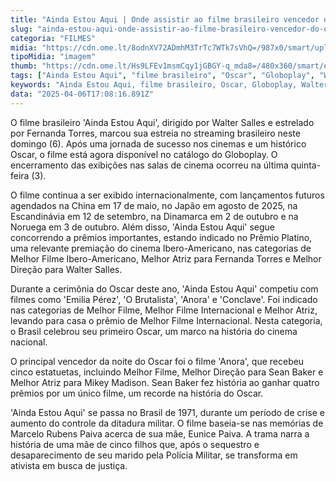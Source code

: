```yaml
---
title: "Ainda Estou Aqui | Onde assistir ao filme brasileiro vencedor do Oscar online"
slug: "ainda-estou-aqui-onde-assistir-ao-filme-brasileiro-vencedor-do-oscar-online"
categoria: "FILMES"
midia: "https://cdn.ome.lt/8odnXV72ADmhM3TrTc7WTk7sVhQ=/987x0/smart/uploads/conteudo/fotos/aindaestouaqui_H0CHK0B.jpg"
tipoMidia: "imagem"
thumb: "https://cdn.ome.lt/Hs9LFEv1msmCqy1jGBGY-q_mda8=/480x360/smart/extras/conteudos/aindaestouaqui_trUtlWv.jpg"
tags: ["Ainda Estou Aqui", "filme brasileiro", "Oscar", "Globoplay", "Walter Salles", "Fernanda Torres", "cinema nacional", "streaming online"]
keywords: "Ainda Estou Aqui, filme brasileiro, Oscar, Globoplay, Walter Salles, Fernanda Torres, cinema nacional, streaming online"
data: "2025-04-06T17:08:16.891Z"
---
```


O filme brasileiro 'Ainda Estou Aqui', dirigido por Walter Salles e estrelado por Fernanda Torres, marcou sua estreia no streaming brasileiro neste domingo (6). Após uma jornada de sucesso nos cinemas e um histórico Oscar, o filme está agora disponível no catálogo do Globoplay. O encerramento das exibições nas salas de cinema ocorreu na última quinta-feira (3).

O filme continua a ser exibido internacionalmente, com lançamentos futuros agendados na China em 17 de maio, no Japão em agosto de 2025, na Escandinávia em 12 de setembro, na Dinamarca em 2 de outubro e na Noruega em 3 de outubro. Além disso, 'Ainda Estou Aqui' segue concorrendo a prêmios importantes, estando indicado no Prêmio Platino, uma relevante premiação do cinema Ibero-Americano, nas categorias de Melhor Filme Ibero-Americano, Melhor Atriz para Fernanda Torres e Melhor Direção para Walter Salles.

Durante a cerimônia do Oscar deste ano, 'Ainda Estou Aqui' competiu com filmes como 'Emilia Pérez', 'O Brutalista', 'Anora' e 'Conclave'. Foi indicado nas categorias de Melhor Filme, Melhor Filme Internacional e Melhor Atriz, levando para casa o prêmio de Melhor Filme Internacional. Nesta categoria, o Brasil celebrou seu primeiro Oscar, um marco na história do cinema nacional.

O principal vencedor da noite do Oscar foi o filme 'Anora', que recebeu cinco estatuetas, incluindo Melhor Filme, Melhor Direção para Sean Baker e Melhor Atriz para Mikey Madison. Sean Baker fez história ao ganhar quatro prêmios por um único filme, um recorde na história do Oscar.

'Ainda Estou Aqui' se passa no Brasil de 1971, durante um período de crise e aumento do controle da ditadura militar. O filme baseia-se nas memórias de Marcelo Rubens Paiva acerca de sua mãe, Eunice Paiva. A trama narra a história de uma mãe de cinco filhos que, após o sequestro e desaparecimento de seu marido pela Polícia Militar, se transforma em ativista em busca de justiça.